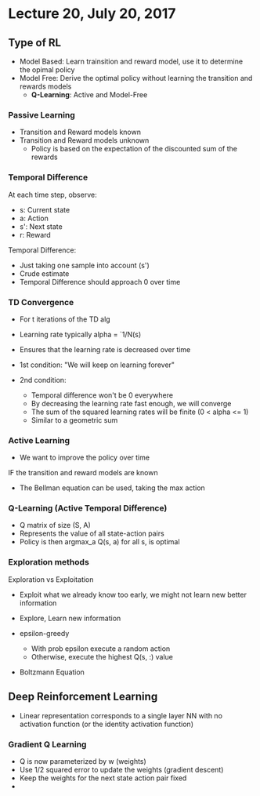 # Lecture 20, July 20, 2017

## Type of RL

- Model Based: Learn trainsition and reward model, use it to determine the opimal policy
- Model Free: Derive the optimal policy without learning the transition and rewards models
  - **Q-Learning**: Active and Model-Free

### Passive Learning
- Transition and Reward models known
- Transition and Reward models unknown
  - Policy is based on the expectation of the discounted sum of the rewards

### Temporal Difference
At each time step, observe:
- s: Current state
- a: Action
- s': Next state
- r: Reward

Temporal Difference:
- Just taking one sample into account (s')
- Crude estimate
- Temporal Difference should approach 0 over time

### TD Convergence
- For t iterations of the TD alg
- Learning rate typically alpha = `1/N(s)
- Ensures that the learning rate is decreased over time

- 1st condition: "We will keep on learning forever"
- 2nd condition:
  - Temporal difference won't be 0 everywhere
  - By decreasing the learning rate fast enough, we will converge
  - The sum of the squared learning rates will be finite (0 < alpha <= 1)
  - Similar to a geometric sum

### Active Learning
- We want to improve the policy over time

IF the transition and reward models are known
- The Bellman equation can be used, taking the max action

### Q-Learning (Active Temporal Difference)
- Q matrix of size (S, A)
- Represents the value of all state-action pairs
- Policy is then argmax_a Q(s, a) for all s, is optimal

### Exploration methods
Exploration vs Exploitation
- Exploit what we already know too early, we might not learn new better information
- Explore, Learn new information

- epsilon-greedy
  - With prob epsilon execute a random action
  - Otherwise, execute the highest Q(s, :) value
- Boltzmann Equation

## Deep Reinforcement Learning
- Linear representation corresponds to a single layer NN with no activation function (or the identity activation function)

### Gradient Q Learning
- Q is now parameterized by w (weights)
- Use 1/2 squared error to update the weights (gradient descent)
- Keep the weights for the next state action pair fixed
-
